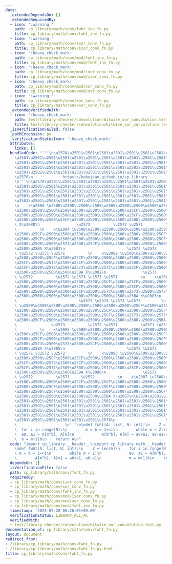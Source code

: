 ```yaml
---
data:
  _extendedDependsOn: []
  _extendedRequiredBy:
  - icon: ':warning:'
    path: cp_library/math/conv/fwht_inv_fn.py
    title: cp_library/math/conv/fwht_inv_fn.py
  - icon: ':warning:'
    path: cp_library/math/conv/ixor_conv_fn.py
    title: cp_library/math/conv/ixor_conv_fn.py
  - icon: ':heavy_check_mark:'
    path: cp_library/math/conv/mod/fwht_inv_fn.py
    title: cp_library/math/conv/mod/fwht_inv_fn.py
  - icon: ':heavy_check_mark:'
    path: cp_library/math/conv/mod/ixor_conv_fn.py
    title: cp_library/math/conv/mod/ixor_conv_fn.py
  - icon: ':heavy_check_mark:'
    path: cp_library/math/conv/mod/xor_conv_fn.py
    title: cp_library/math/conv/mod/xor_conv_fn.py
  - icon: ':warning:'
    path: cp_library/math/conv/xor_conv_fn.py
    title: cp_library/math/conv/xor_conv_fn.py
  _extendedVerifiedWith:
  - icon: ':heavy_check_mark:'
    path: test/library-checker/convolution/bitwise_xor_convolution.test.py
    title: test/library-checker/convolution/bitwise_xor_convolution.test.py
  _isVerificationFailed: false
  _pathExtension: py
  _verificationStatusIcon: ':heavy_check_mark:'
  attributes:
    links: []
  bundledCode: "'''\n\u257A\u2501\u2501\u2501\u2501\u2501\u2501\u2501\u2501\u2501\u2501\
    \u2501\u2501\u2501\u2501\u2501\u2501\u2501\u2501\u2501\u2501\u2501\u2501\u2501\
    \u2501\u2501\u2501\u2501\u2501\u2501\u2501\u2501\u2501\u2501\u2501\u2501\u2501\
    \u2501\u2501\u2501\u2501\u2501\u2501\u2501\u2501\u2501\u2501\u2501\u2501\u2501\
    \u2501\u2501\u2501\u2501\u2501\u2501\u2501\u2501\u2501\u2501\u2501\u2501\u2501\
    \u2578\n             https://kobejean.github.io/cp-library               \n'''\n\
    \n'''\n\u257A\u2501\u2501\u2501\u2501\u2501\u2501\u2501\u2501\u2501\u2501\u2501\
    \u2501\u2501\u2501\u2501\u2501\u2501\u2501\u2501\u2501\u2501\u2501\u2501\u2501\
    \u2501\u2501\u2501\u2501\u2501\u2501\u2501\u2501\u2501\u2501\u2501\u2501\u2501\
    \u2501\u2501\u2501\u2501\u2501\u2501\u2501\u2501\u2501\u2501\u2501\u2501\u2501\
    \u2501\u2501\u2501\u2501\u2501\u2501\u2501\u2501\u2501\u2501\u2501\u2501\u2578\
    \n    x\u2080 \u2500\u2500\u2500\u2500\u2500\u2500\u2500\u2500\u25CF\u2500\u25CF\
    \u2500\u2500\u2500\u2500\u2500\u2500\u2500\u2500\u25CF\u2500\u2500\u2500\u25CF\
    \u2500\u2500\u2500\u2500\u2500\u2500\u2500\u2500\u25CF\u2500\u2500\u2500\u2500\
    \u2500\u2500\u2500\u25CF\u2500\u2500\u2500\u2500\u2500\u2500\u2500\u2500\u25BA\
    \ X\u2080\n                \u2573          \u2572 \u2571          \u2572     \u2571\
    \          \n    x\u2084 \u2500\u2500\u2500\u2500\u2500\u2500\u2500\u2500\u25CF\
    \u2500\u25CF\u2500\u2500\u2500\u2500\u2500\u2500\u2500\u2500\u25CF\u2500\u2573\
    \u2500\u25CF\u2500\u2500\u2500\u2500\u2500\u2500\u2500\u2500\u25CF\u2500\u2572\
    \u2500\u2500\u2500\u2571\u2500\u25CF\u2500\u2500\u2500\u2500\u2500\u2500\u2500\
    \u2500\u25BA X\u2081\n                           \u2573 \u2573          \u2572\
    \ \u2572 \u2571 \u2571          \n    x\u2082 \u2500\u2500\u2500\u2500\u2500\u2500\
    \u2500\u2500\u25CF\u2500\u25CF\u2500\u2500\u2500\u2500\u2500\u2500\u2500\u2500\
    \u25CF\u2500\u2573\u2500\u25CF\u2500\u2500\u2500\u2500\u2500\u2500\u2500\u2500\
    \u25CF\u2500\u2572\u2500\u2573\u2500\u2571\u2500\u25CF\u2500\u2500\u2500\u2500\
    \u2500\u2500\u2500\u2500\u25BA X\u2082\n                \u2573          \u2571\
    \ \u2572          \u2572 \u2573 \u2573 \u2571          \n    x\u2086 \u2500\u2500\
    \u2500\u2500\u2500\u2500\u2500\u2500\u25CF\u2500\u25CF\u2500\u2500\u2500\u2500\
    \u2500\u2500\u2500\u2500\u25CF\u2500\u2500\u2500\u25CF\u2500\u2500\u2500\u2500\
    \u2500\u2500\u2500\u2500\u25CF\u2500\u2573\u2500\u2573\u2500\u2573\u2500\u25CF\
    \u2500\u2500\u2500\u2500\u2500\u2500\u2500\u2500\u25BA X\u2083\n             \
    \                           \u2573 \u2573 \u2573 \u2573         \n    x\u2081\
    \ \u2500\u2500\u2500\u2500\u2500\u2500\u2500\u2500\u25CF\u2500\u25CF\u2500\u2500\
    \u2500\u2500\u2500\u2500\u2500\u2500\u25CF\u2500\u2500\u2500\u25CF\u2500\u2500\
    \u2500\u2500\u2500\u2500\u2500\u2500\u25CF\u2500\u2573\u2500\u2573\u2500\u2573\
    \u2500\u25CF\u2500\u2500\u2500\u2500\u2500\u2500\u2500\u2500\u25BA X\u2084\n \
    \               \u2573          \u2572 \u2571          \u2571 \u2573 \u2573 \u2572\
    \          \n    x\u2085 \u2500\u2500\u2500\u2500\u2500\u2500\u2500\u2500\u25CF\
    \u2500\u25CF\u2500\u2500\u2500\u2500\u2500\u2500\u2500\u2500\u25CF\u2500\u2573\
    \u2500\u25CF\u2500\u2500\u2500\u2500\u2500\u2500\u2500\u2500\u25CF\u2500\u2571\
    \u2500\u2573\u2500\u2572\u2500\u25CF\u2500\u2500\u2500\u2500\u2500\u2500\u2500\
    \u2500\u25BA X\u2085\n                           \u2573 \u2573          \u2571\
    \ \u2571 \u2572 \u2572          \n    x\u2083 \u2500\u2500\u2500\u2500\u2500\u2500\
    \u2500\u2500\u25CF\u2500\u25CF\u2500\u2500\u2500\u2500\u2500\u2500\u2500\u2500\
    \u25CF\u2500\u2573\u2500\u25CF\u2500\u2500\u2500\u2500\u2500\u2500\u2500\u2500\
    \u25CF\u2500\u2571\u2500\u2500\u2500\u2572\u2500\u25CF\u2500\u2500\u2500\u2500\
    \u2500\u2500\u2500\u2500\u25BA X\u2086\n                \u2573          \u2571\
    \ \u2572          \u2571     \u2572          \n    x\u2087 \u2500\u2500\u2500\u2500\
    \u2500\u2500\u2500\u2500\u25CF\u2500\u25CF\u2500\u2500\u2500\u2500\u2500\u2500\
    \u2500\u2500\u25CF\u2500\u2500\u2500\u25CF\u2500\u2500\u2500\u2500\u2500\u2500\
    \u2500\u2500\u25CF\u2500\u2500\u2500\u2500\u2500\u2500\u2500\u25CF\u2500\u2500\
    \u2500\u2500\u2500\u2500\u2500\u2500\u25BA X\u2087\n\u257A\u2501\u2501\u2501\u2501\
    \u2501\u2501\u2501\u2501\u2501\u2501\u2501\u2501\u2501\u2501\u2501\u2501\u2501\
    \u2501\u2501\u2501\u2501\u2501\u2501\u2501\u2501\u2501\u2501\u2501\u2501\u2501\
    \u2501\u2501\u2501\u2501\u2501\u2501\u2501\u2501\u2501\u2501\u2501\u2501\u2501\
    \u2501\u2501\u2501\u2501\u2501\u2501\u2501\u2501\u2501\u2501\u2501\u2501\u2501\
    \u2501\u2501\u2501\u2501\u2501\u2501\u2578\n                      Math - Convolution\
    \                     \n'''\n\ndef fwht(A: list, N: int):\n    Z = len(A)\n  \
    \  for i in range(N):\n        m = b = 1<<i\n        while m < Z:\n          \
    \  a0, a1 = A[m^b], A[m]\n            A[m^b], A[m] = a0+a1, a0-a1\n          \
    \  m = m+1|b\n    return A\n"
  code: "import cp_library.__header__\nimport cp_library.math.__header__\nimport cp_library.math.conv.__header__\n\
    \ndef fwht(A: list, N: int):\n    Z = len(A)\n    for i in range(N):\n       \
    \ m = b = 1<<i\n        while m < Z:\n            a0, a1 = A[m^b], A[m]\n    \
    \        A[m^b], A[m] = a0+a1, a0-a1\n            m = m+1|b\n    return A\n"
  dependsOn: []
  isVerificationFile: false
  path: cp_library/math/conv/fwht_fn.py
  requiredBy:
  - cp_library/math/conv/ixor_conv_fn.py
  - cp_library/math/conv/xor_conv_fn.py
  - cp_library/math/conv/fwht_inv_fn.py
  - cp_library/math/conv/mod/ixor_conv_fn.py
  - cp_library/math/conv/mod/xor_conv_fn.py
  - cp_library/math/conv/mod/fwht_inv_fn.py
  timestamp: '2025-07-20 06:26:01+09:00'
  verificationStatus: LIBRARY_ALL_AC
  verifiedWith:
  - test/library-checker/convolution/bitwise_xor_convolution.test.py
documentation_of: cp_library/math/conv/fwht_fn.py
layout: document
redirect_from:
- /library/cp_library/math/conv/fwht_fn.py
- /library/cp_library/math/conv/fwht_fn.py.html
title: cp_library/math/conv/fwht_fn.py
---
```

